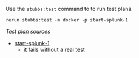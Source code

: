 
Use the `stubbs:test` command to to run test plans.

    rerun stubbs:test -m docker -p start-splunk-1

*Test plan sources*

* [start-splunk-1](tests/start-splunk-1.html)
  * it fails without a real test

